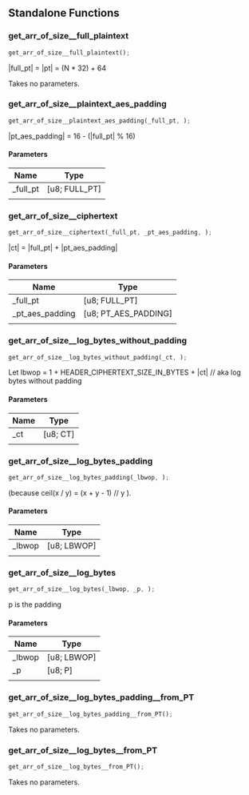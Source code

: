 ## Standalone Functions

### get_arr_of_size__full_plaintext

```rust
get_arr_of_size__full_plaintext();
```

|full_pt| = |pt| = (N * 32) + 64

Takes no parameters.

### get_arr_of_size__plaintext_aes_padding

```rust
get_arr_of_size__plaintext_aes_padding(_full_pt, );
```

|pt_aes_padding| = 16 - (|full_pt| % 16)

#### Parameters
| Name | Type |
| --- | --- |
| _full_pt | [u8; FULL_PT] |
|  |  |

### get_arr_of_size__ciphertext

```rust
get_arr_of_size__ciphertext(_full_pt, _pt_aes_padding, );
```

|ct| = |full_pt| + |pt_aes_padding|

#### Parameters
| Name | Type |
| --- | --- |
| _full_pt | [u8; FULL_PT] |
| _pt_aes_padding | [u8; PT_AES_PADDING] |
|  |  |

### get_arr_of_size__log_bytes_without_padding

```rust
get_arr_of_size__log_bytes_without_padding(_ct, );
```

Let lbwop = 1 + HEADER_CIPHERTEXT_SIZE_IN_BYTES + |ct| // aka log bytes without padding

#### Parameters
| Name | Type |
| --- | --- |
| _ct | [u8; CT] |
|  |  |

### get_arr_of_size__log_bytes_padding

```rust
get_arr_of_size__log_bytes_padding(_lbwop, );
```

(because ceil(x / y) = (x + y - 1) // y ).

#### Parameters
| Name | Type |
| --- | --- |
| _lbwop | [u8; LBWOP] |
|  |  |

### get_arr_of_size__log_bytes

```rust
get_arr_of_size__log_bytes(_lbwop, _p, );
```

p is the padding

#### Parameters
| Name | Type |
| --- | --- |
| _lbwop | [u8; LBWOP] |
| _p | [u8; P] |
|  |  |

### get_arr_of_size__log_bytes_padding__from_PT

```rust
get_arr_of_size__log_bytes_padding__from_PT();
```

Takes no parameters.

### get_arr_of_size__log_bytes__from_PT

```rust
get_arr_of_size__log_bytes__from_PT();
```

Takes no parameters.

